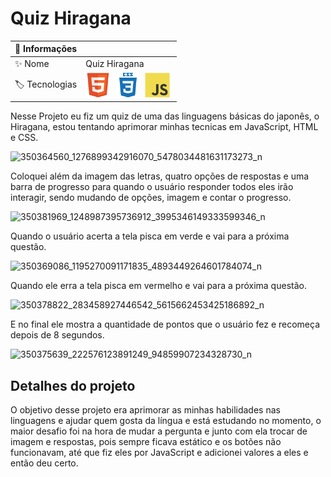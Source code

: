 # Quiz Hiragana




| :bookmark_tabs: Informações |     |
| -------------  | --- |
| :sparkles: Nome        | Quiz Hiragana
| :label: Tecnologias | <img src="https://github.com/devicons/devicon/blob/master/icons/html5/html5-original.svg" title="HTML5" alt="HTML" width="40" height="40"/>&nbsp;  <img src="https://github.com/devicons/devicon/blob/master/icons/css3/css3-plain-wordmark.svg" title="CSS3" alt="CSS" width="40" height="40"/>&nbsp; <img src="https://github.com/devicons/devicon/blob/master/icons/javascript/javascript-original.svg" title="JavaScript" alt="JavaScript"  width="40" height="40"/>&nbsp;

Nesse Projeto eu fiz um quiz de uma das linguagens básicas do japonês, o Hiragana, estou tentando aprimorar minhas tecnicas em JavaScript, HTML e CSS. 

![350364560_1276899342916070_5478034481631173273_n](https://github.com/Shirocher/Quiz-Hiragana/assets/123005142/89faa8f8-c3f6-44d1-b766-d267677280c3)

Coloquei além da imagem das letras, quatro opções de respostas e uma barra de progresso para quando o usuário responder todos eles irão interagir, sendo mudando de opções, imagem e contar o progresso.

![350381969_1248987395736912_3995346149333599346_n](https://github.com/Shirocher/Quiz-Hiragana/assets/123005142/8d0b729c-d7a1-4b16-80cc-2868ab8b7f63)

Quando o usuário acerta a tela pisca em verde e vai para a próxima questão.

![350369086_1195270091171835_4893449264601784074_n](https://github.com/Shirocher/Quiz-Hiragana/assets/123005142/5538cc17-f9f1-4d7f-a487-5d1ab6e8ff3b)

Quando ele erra a tela pisca em vermelho e vai para a próxima questão.

![350378822_283458927446542_5615662453425186892_n](https://github.com/Shirocher/Quiz-Hiragana/assets/123005142/78321c8e-e88f-491b-9def-2d8f9a53e3cd)

E no final ele mostra a quantidade de pontos que o usuário fez e recomeça depois de 8 segundos.

![350375639_222576123891249_94859907234328730_n](https://github.com/Shirocher/Quiz-Hiragana/assets/123005142/02da9160-c15c-41e6-8bbb-18f287492772)








## Detalhes do projeto

O objetivo desse projeto era aprimorar as minhas habilidades nas linguagens e ajudar quem gosta da língua e está estudando no momento, o maior desafio foi na hora de mudar a pergunta e junto com ela trocar de imagem e respostas, pois sempre ficava estático e os botões não funcionavam, até que fiz eles por JavaScript e adicionei valores a eles e então deu certo.
